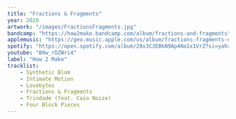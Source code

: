 ```yaml
---
title: "Fractions & Fragments"
year: 2020
artwork: "/images/FractionsFragments.jpg"
bandcamp: "https://how2make.bandcamp.com/album/fractions-and-fragments"
applemusic: "https://geo.music.apple.com/us/album/fractions-fragments-ep/1518990991?itsct=music_box_link&itscg=30200&ls=1&app=music"
spotify: "https://open.spotify.com/album/28x3CJEBkN9Ap4No1x1VrZ?si=yahxCtakSiio0ncWhcpK-A"
youtube: "B9w_rDZWri4"
label: "How 2 Make"
tracklist:
    - Synthetic Blom
    - Intimate Motion
    - Lovebytes
    - Fractions & Fragments
    - Trindade (feat. Caio Noize)
    - Four Block Pieces
---
```


